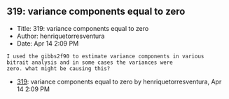 ## 319: variance components equal to zero

- Title: 319: variance components equal to zero
- Author: henriquetorresventura
- Date: Apr 14 2:09 PM
```
I used the gibbs2f90 to estimate variance components in various bitrait analysis and in some cases the variances were
zero. what might be causing this?
```

- [319](0319.md): variance components equal to zero by henriquetorresventura, Apr 14 2:09 PM
